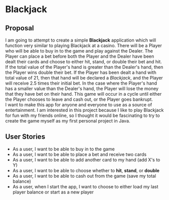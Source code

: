 # Blackjack

## Proposal

I am going to attempt to create a simple **Blackjack** application which will function very similar to playing Blackjack
at a casino. There will be a Player who will be able to buy in to the game and play against the Dealer. The Player can
place a bet before both the Player and the Dealer have been dealt their cards and choose to either hit, stand, or
double their bet and hit. If the total value of the Player's hand is greater than the Dealer's hand, then the Player 
wins double their bet. If the Player has been dealt a hand
with total value of 21, then that hand will be declared a *Blackjack*, and the Player will receive 2.5 times their
initial bet. In the case where the Player's hand has a smaller value than the Dealer's hand, the Player will lose the
money that they have bet on their hand. This game will occur in a cycle until either the Player chooses to leave and
cash out, or the Player goes bankrupt.\
I want to make this app for anyone and everyone to use as a source of entertainment. I am interested in this project
because I like to play Blackjack for fun with my friends online, so I thought it would be fascinating to try 
to create the game myself as my first personal project in Java.


## User Stories

- As a user, I want to be able to buy in to the game
- As a user, I want to be able to place a bet and receive two cards
- As a user, I want to be able to add another card to my hand (add X's to Y)
- As a user, I want to be able to choose whether to **hit**, **stand**, or **double**
- As a user, I want to be able to cash out from the game (save my total balance)
- As a user, when I start the app, I want to choose to either load my last player balance or start as a new player


